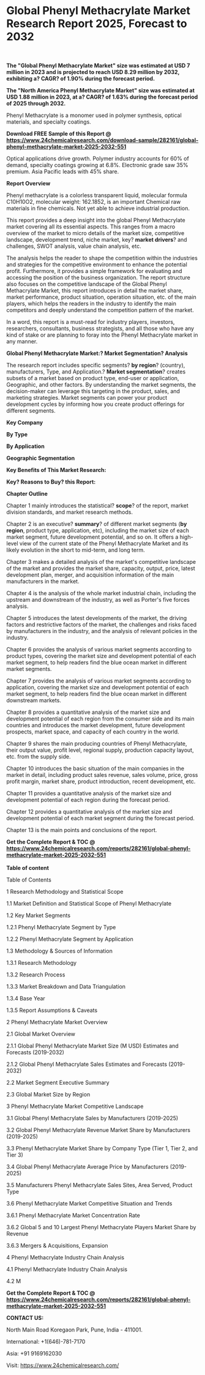 <h1>Global Phenyl Methacrylate Market Research Report 2025, Forecast to 2032</h1><br/><p><strong>The "Global Phenyl Methacrylate Market" size was estimated at USD 7 million in 2023 and is projected to reach USD 8.29 million by 2032, exhibiting a? <strong>CAGR</strong>? of 1.90% during the forecast period.</strong></p><p><strong>The "North America Phenyl Methacrylate Market" size was estimated at USD 1.88 million in 2023, at a? <strong>CAGR</strong>? of 1.63% during the forecast period of 2025 through 2032.</strong></p><p>Phenyl Methacrylate is a monomer used in polymer synthesis, optical materials, and specialty coatings.</p><div><b>Download FREE Sample of this Report @ <a href="https://www.24chemicalresearch.com/download-sample/282161/global-phenyl-methacrylate-market-2025-2032-551">https://www.24chemicalresearch.com/download-sample/282161/global-phenyl-methacrylate-market-2025-2032-551</a></b></div><p>Optical applications drive growth. Polymer industry accounts for 60% of demand, specialty coatings growing at 6.8%. Electronic grade saw 35% premium. Asia Pacific leads with 45% share.</p><p><strong>Report Overview</strong></p><p>Phenyl methacrylate is a colorless transparent liquid, molecular formula C10H10O2, molecular weight: 162.1852, is an important Chemical raw materials in fine chemicals. Not yet able to achieve industrial production.</p><p>This report provides a deep insight into the global Phenyl Methacrylate market covering all its essential aspects. This ranges from a macro overview of the market to micro details of the market size, competitive landscape, development trend, niche market, key? <strong>market drivers</strong>? and challenges, SWOT analysis, value chain analysis, etc.</p><p>The analysis helps the reader to shape the competition within the industries and strategies for the competitive environment to enhance the potential profit. Furthermore, it provides a simple framework for evaluating and accessing the position of the business organization. The report structure also focuses on the competitive landscape of the Global Phenyl Methacrylate Market, this report introduces in detail the market share, market performance, product situation, operation situation, etc. of the main players, which helps the readers in the industry to identify the main competitors and deeply understand the competition pattern of the market.</p><p>In a word, this report is a must-read for industry players, investors, researchers, consultants, business strategists, and all those who have any kind of stake or are planning to foray into the Phenyl Methacrylate market in any manner.</p><p><strong>Global Phenyl Methacrylate Market:? Market Segmentation? Analysis</strong></p><p>The research report includes specific segments? <strong>by region</strong>? (country), manufacturers, Type, and Application.? <strong>Market segmentation</strong>? creates subsets of a market based on product type, end-user or application, Geographic, and other factors. By understanding the market segments, the decision-maker can leverage this targeting in the product, sales, and marketing strategies. Market segments can power your product development cycles by informing how you create product offerings for different segments.</p><p><strong>Key Company</strong></p><p><strong>By Type</strong></p><p><strong><strong>By Application</strong></strong></p><p><strong>Geographic Segmentation</strong></p><p><strong>Key Benefits of This Market Research:</strong></p><p><strong>Key? <strong>Reasons to Buy</strong>? this Report:</strong></p><p><strong>Chapter Outline</strong></p><p>Chapter 1 mainly introduces the statistical? <strong><strong>scope</strong></strong>? of the report, market division standards, and market research methods.</p><p>Chapter 2 is an executive? <strong><strong>summary</strong></strong>? of different market segments (<strong>by region</strong>, product type, application, etc), including the market size of each market segment, future development potential, and so on. It offers a high-level view of the current state of the Phenyl Methacrylate Market and its likely evolution in the short to mid-term, and long term.</p><p>Chapter 3 makes a detailed analysis of the market's competitive landscape of the market and provides the market share, capacity, output, price, latest development plan, merger, and acquisition information of the main manufacturers in the market.</p><p>Chapter 4 is the analysis of the whole market industrial chain, including the upstream and downstream of the industry, as well as Porter's five forces analysis.</p><p>Chapter 5 introduces the latest developments of the market, the driving factors and restrictive factors of the market, the challenges and risks faced by manufacturers in the industry, and the analysis of relevant policies in the industry.</p><p>Chapter 6 provides the analysis of various market segments according to product types, covering the market size and development potential of each market segment, to help readers find the blue ocean market in different market segments.</p><p>Chapter 7 provides the analysis of various market segments according to application, covering the market size and development potential of each market segment, to help readers find the blue ocean market in different downstream markets.</p><p>Chapter 8 provides a quantitative analysis of the market size and development potential of each region from the consumer side and its main countries and introduces the market development, future development prospects, market space, and capacity of each country in the world.</p><p>Chapter 9 shares the main producing countries of Phenyl Methacrylate, their output value, profit level, regional supply, production capacity layout, etc. from the supply side.</p><p>Chapter 10 introduces the basic situation of the main companies in the market in detail, including product sales revenue, sales volume, price, gross profit margin, market share, product introduction, recent development, etc.</p><p>Chapter 11 provides a quantitative analysis of the market size and development potential of each region during the forecast period.</p><p>Chapter 12 provides a quantitative analysis of the market size and development potential of each market segment during the forecast period.</p><p>Chapter 13 is the main points and conclusions of the report.</p><div><b>Get the Complete Report & TOC @ <a href="https://www.24chemicalresearch.com/reports/282161/global-phenyl-methacrylate-market-2025-2032-551">https://www.24chemicalresearch.com/reports/282161/global-phenyl-methacrylate-market-2025-2032-551</a></b></div><br><b>Table of content</b><p>Table of Contents<br />
 
 1 Research Methodology and Statistical Scope<br />
 
 1.1 Market Definition and Statistical Scope of Phenyl Methacrylate<br />
 
 1.2 Key Market Segments<br />
 
 1.2.1 Phenyl Methacrylate Segment by Type<br />
 
 1.2.2 Phenyl Methacrylate Segment by Application<br />
 
 1.3 Methodology & Sources of Information<br />
 
 1.3.1 Research Methodology<br />
 
 1.3.2 Research Process<br />
 
 1.3.3 Market Breakdown and Data Triangulation<br />
 
 1.3.4 Base Year<br />
 
 1.3.5 Report Assumptions & Caveats<br />
 
 2 Phenyl Methacrylate Market Overview<br />
 
 2.1 Global Market Overview<br />
 
 2.1.1 Global Phenyl Methacrylate Market Size (M USD) Estimates and Forecasts (2019-2032)<br />
 
 2.1.2 Global Phenyl Methacrylate Sales Estimates and Forecasts (2019-2032)<br />
 
 2.2 Market Segment Executive Summary<br />
 
 2.3 Global Market Size by Region<br />
 
 3 Phenyl Methacrylate Market Competitive Landscape<br />
 
 3.1 Global Phenyl Methacrylate Sales by Manufacturers (2019-2025)<br />
 
 3.2 Global Phenyl Methacrylate Revenue Market Share by Manufacturers (2019-2025)<br />
 
 3.3 Phenyl Methacrylate Market Share by Company Type (Tier 1, Tier 2, and Tier 3)<br />
 
 3.4 Global Phenyl Methacrylate Average Price by Manufacturers (2019-2025)<br />
 
 3.5 Manufacturers Phenyl Methacrylate Sales Sites, Area Served, Product Type<br />
 
 3.6 Phenyl Methacrylate Market Competitive Situation and Trends<br />
 
 3.6.1 Phenyl Methacrylate Market Concentration Rate<br />
 
 3.6.2 Global 5 and 10 Largest Phenyl Methacrylate Players Market Share by Revenue<br />
 
 3.6.3 Mergers & Acquisitions, Expansion<br />
 
 4 Phenyl Methacrylate Industry Chain Analysis<br />
 
 4.1 Phenyl Methacrylate Industry Chain Analysis<br />
 
 4.2 M<br><div><b>Get the Complete Report & TOC @ <a href="https://www.24chemicalresearch.com/reports/282161/global-phenyl-methacrylate-market-2025-2032-551">https://www.24chemicalresearch.com/reports/282161/global-phenyl-methacrylate-market-2025-2032-551</a></b></div></p>
 
 <b>CONTACT US:</b><br>
 
 North Main Road Koregaon Park, Pune, India - 411001.<br/>
 
 International: +1(646)-781-7170<br/>
 
 Asia: +91 9169162030<br/>
 
 Visit: <a href="https://www.24chemicalresearch.com/">https://www.24chemicalresearch.com/</a>
 
 <br>